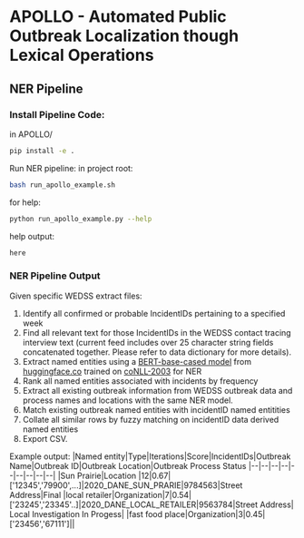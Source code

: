 # APOLLO - Automated Public Outbreak Localization though Lexical Operations
## NER Pipeline

### Install Pipeline Code:
in APOLLO/
```bash
pip install -e .
```

Run NER pipeline:
in project root:
```bash
bash run_apollo_example.sh
```

for help:
```bash
python run_apollo_example.py --help
```

help output:
```bash
here
```

### NER Pipeline Output
Given specific WEDSS extract files:
1. Identify all confirmed or probable IncidentIDs pertaining to a specified week
2. Find all relevant text for those IncidentIDs in the WEDSS contact tracing interview text (current feed includes over 25 character string fields concatenated together.  Please refer to data dictionary for more details).
3. Extract named entities using a [BERT-base-cased model](https://huggingface.co/dslim/bert-base-NER) from [huggingface.co](https://huggingface.co/) trained on [coNLL-2003](https://www.aclweb.org/anthology/W03-0419.pdf) for NER
4. Rank all named entities associated with incidents by frequency
5. Extract all existing outbreak information from WEDSS outbreak data and process names and locations with the same NER model.
6. Match existing outbreak named entities with incidentID named entitities
7. Collate all similar rows by fuzzy matching on incidentID data derived named entities
8. Export CSV.

Example output:
|Named entity|Type|Iterations|Score|IncidentIDs|Outbreak Name|Outbreak ID|Outbreak Location|Outbreak Process Status
|--|--|--|--|--|--|--|--|--|
|Sun Prairie|Location |12|0.67|['12345','79900',...]|2020_DANE_SUN_PRARIE|9784563|Street Address|Final
|local retailer|Organization|7|0.54|['23245','23345'..]|2020_DANE_LOCAL_RETAILER|9563784|Street Address| Local Investigation In Progess|
|fast food place|Organization|3|0.45|['23456','67111']||
